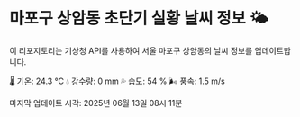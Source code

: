 
# 마포구 상암동 초단기 실황 날씨 정보 🌤️

이 리포지토리는 기상청 API를 사용하여 서울 마포구 상암동의 날씨 정보를 업데이트합니다. 

🌡️ 기온: 24.3 ℃
💧 강수량: 0 mm
💦 습도: 54 %
🌬️ 풍속: 1.5 m/s

마지막 업데이트 시각: 2025년 06월 13일 08시 11분    
